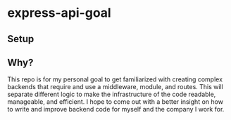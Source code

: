 # express-api-goal
## Setup

## Why?
This repo is for my personal goal to get familiarized with creating complex backends that require and use a middleware, module, and routes. This will separate different logic to make the infrastructure of the code readable, manageable, and efficient.
I hope to come out with a better insight on how to write and improve backend code for myself and the company I work for.